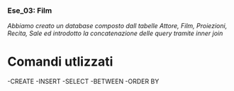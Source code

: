 ### Ese_03: Film
*Abbiamo creato un database composto dall tabelle Attore, Film, Proiezioni, Recita, Sale ed introdotto la concatenazione delle query tramite inner join*

# Comandi utlizzati
-CREATE 
-INSERT
-SELECT 
-BETWEEN
-ORDER BY
